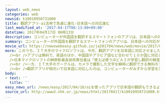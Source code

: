 ```yaml
---
layout: web_news
categories: web
newsid: k10010950731000
title: 翻訳アプリ-ai活用で急速に進化-日本語への対応進む
last_modified_at: '2017-04-17T06:13:00+09:00'
datetime: 2017年04月17日 06時13分
description: コンピューターが外国語を翻訳するスマートフォンのアプリは、日本語への対応が難しいとされ、遅れていましたが、ＡＩ＝人工知能の活用で技術が急速に進化し、ＩＴ大手各社が相次いで対応を進めています。
summary: コンピューターが外国語を翻訳するスマートフォンのアプリは、日本語への対応が難しいとされ、遅れていましたが、ＡＩ＝人工知能の活用で技術が急速に進化し、ＩＴ大手各社が相次いで対応を進めています。
movie_url: https://newswebeasy.github.io/ja201704/news/web/movie/2017/04/18/k10010950731000.mp4
more: このうち、ＩＴ大手のマイクロソフトは、今月、翻訳アプリを日本語に対応させました。<br /><br />このアプリは、言語の異なる人どうしが音声で会話をできるもので、例えば、日本語で話しかけると、ＡＩが英語などに翻訳し、相手のスマートフォンの画面上に文字を表示したうえで音声で読み上げます。<br
  /><br />アプリは無料で、英語のほか、中国語やアラビア語など合わせて１０か国に対応し、同時に１００人まで会話のやり取りができるということです。<br /><br
  />日本マイクロソフトの榊原彰最高技術責任者は「使えば使うほどＡＩが学習し翻訳の精度が高まるので、さまざまな場面で多くの人たちに使ってほしい」と話していました。<br
  /><br />一方、ＩＴ大手のグーグルは、カメラで撮影した文字を瞬時に翻訳できる無料のアプリで日本語に対応しました。<br /><br />街なかの地図や案内板、それに飲食店のメニューなどを撮影すると、簡単な単語であればその場で翻訳され、会社は、日本を訪れた外国人観光客への普及を期待しています。<br
  /><br />翻訳アプリが相次いで日本語に対応したのは、コンピューターがみずから学習を深めていくディープラーニングと呼ばれる技術など、ＡＩを取り入れたことで翻訳の精度が急速に進化しているためで、日本のメーカーの間でも開発が活発に進められています。
body:
- text: ''
  title: ''
easy_news_url: /news/easy/2017/04/18/aiを使ったアプリで日本語の翻訳もできるようになる/
source_url: http://www3.nhk.or.jp/news/html/20170417/k10010950731000.html
...
```

